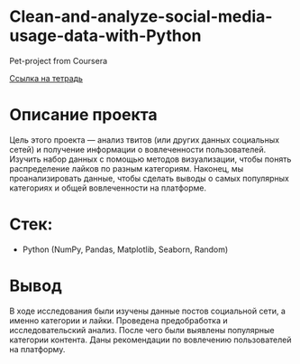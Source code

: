 # Clean-and-analyze-social-media-usage-data-with-Python
Pet-project from Coursera

[Ссылка на тетрадь](https://github.com/79sins/Analyze-social-media/blob/b45acb6e249062f0f683b0ff930f104f6d681760/SocialMediaDataAnalysis.ipynb)

# Описание проекта
Цель этого проекта — анализ твитов (или других данных социальных сетей) и получение информации о вовлеченности пользователей. Изучить набор данных с помощью методов визуализации, чтобы понять распределение лайков по разным категориям. Наконец, мы проанализировать данные, чтобы сделать выводы о самых популярных категориях и общей вовлеченности на платформе.

# Стек:
- Python (NumPy, Pandas, Matplotlib, Seaborn, Random)

# Вывод
В ходе исследования были изучены данные постов социальной сети, а именно категории и лайки. Проведена предобработка и исследовательский анализ. После чего были выявлены популярные категории контента. Даны рекомендации по вовлечению пользователей на платформу.
